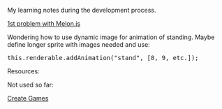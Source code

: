My learning notes during the development process.

[1st problem with Melon.js](https://groups.google.com/forum/#!msg/melonjs/i4Cbr5R4L0U/tfqt8NrTkQUJ)

Wondering how to use dynamic image for animation of standing. Maybe define longer sprite with images needed and use:
<pre>
this.renderable.addAnimation("stand", [8, 9, etc.]);
</pre>




Resources:

Not used so far:

[Create Games](http://creategames.tumblr.com/)


